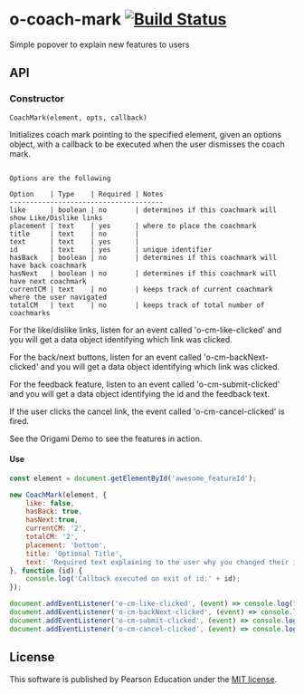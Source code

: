 # o-coach-mark [![Build Status](https://travis-ci.org/Pearson-Higher-Ed/o-coach-mark.svg?branch=master)](https://travis-ci.org/Pearson-Higher-Ed/o-coach-mark)

Simple popover to explain new features to users

## API

### Constructor

`CoachMark(element, opts, callback)`

Initializes coach mark pointing to the specified element, given an options object, 
with a callback to be executed when the user dismisses the coach mark.  

```

Options are the following

Option    | Type    | Required | Notes
--------------------------------------
like      | boolean | no       | determines if this coachmark will show Like/Dislike links
placement | text    | yes      | where to place the coachmark
title     | text    | no       |
text      | text    | yes      |
id        | text    | yes      | unique identifier
hasBack	  | boolean	| no       | determines if this coachmark will have back coachmark
hasNext	  | boolean | no       | determines if this coachmark will have next coachmark	
currentCM | text	| no       | keeps track of current coachmark where the user navigated
totalCM	  | text    | no       | keeps track of total number of coachmarks 
```

For the like/dislike links, listen for an event called 'o-cm-like-clicked' and you will get a data
object identifying which link was clicked.

For the back/next buttons, listen for an event called 'o-cm-backNext-clicked' and you will get a data object identifying which link was clicked.

For the feedback feature, listen to an event called 'o-cm-submit-clicked' and you will get a data object identifying the id and the feedback text.

If the user clicks the cancel link, the event called 'o-cm-cancel-clicked' is fired.

See the Origami Demo to see the features in action.

#### Use

```js
const element = document.getElementById('awesome_featureId');

new CoachMark(element, {
	like: false,
	hasBack: true,
	hasNext:true,
	currentCM: '2',
	totalCM: '2',
	placement: 'bottom',
	title: 'Optional Title',
	text: 'Required text explaining to the user why you changed their interface'
}, function (id) {
	console.log('Callback executed on exit of id:' + id);
});

document.addEventListener('o-cm-like-clicked', (event) => console.log("user clicked " + event.data.id + " " + event.data.type));
document.addEventListener('o-cm-backNext-clicked', (event) => console.log("user clicked " + event.data.id + " " + event.data.type));
document.addEventListener('o-cm-submit-clicked', (event) => console.log("user clicked " + event.data.id + " " + event.data.type + " and commented: " + event.data.payload));
document.addEventListener('o-cm-cancel-clicked', (event) => console.log("user clicked " + event.data.id + " " + event.data.type));

```

## License

This software is published by Pearson Education under the [MIT license](LICENSE).
